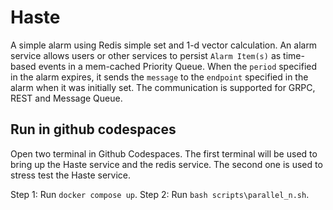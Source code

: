 # Haste
A simple alarm using Redis simple set and 1-d vector calculation.
An alarm service allows users or other services to persist `Alarm Item(s)` as time-based events in a mem-cached Priority Queue. When the `period` specified in the alarm expires, it sends the `message` to the `endpoint` specified in the alarm when it was initially set. The communication is supported for GRPC, REST and Message Queue. 

## Run in github codespaces
Open two terminal in Github Codespaces. The first terminal will be used to bring up the Haste service and the redis service. The second one is used to stress test the Haste service.


Step 1: Run `docker compose up`.
Step 2: Run `bash scripts\parallel_n.sh`.
